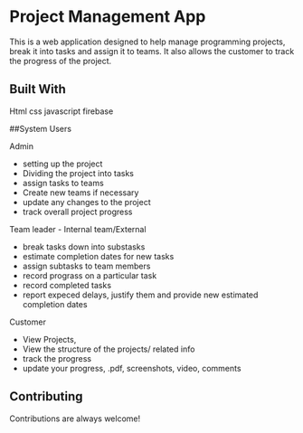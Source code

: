 # Project Management App
This is a web application designed to help manage programming projects, break it into tasks and assign it to teams. It also allows the customer to track the progress of the project.

## Built With
Html
css
javascript
firebase

##System Users

Admin
- setting up the project
- Dividing the project into tasks
- assign tasks to teams
- Create new teams if necessary
- update any changes to the project
- track overall project progress

Team leader - Internal team/External
- break tasks down into substasks
- estimate completion dates for new tasks
- assign subtasks to team members
- record prograss on a particular task
- record completed tasks
- report expeced delays, justify them and provide new
  estimated completion dates

Customer
- View Projects,
- View the structure of the projects/ related info
- track the progress
- update your progress, .pdf, screenshots, video, comments 

## Contributing

Contributions are always welcome!
